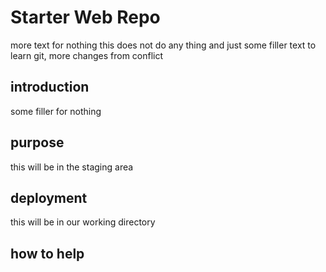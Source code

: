 # Starter Web Repo

more text for nothing
this does not do any thing and just some filler text to learn git, more changes from conflict

## introduction
 
some filler for nothing

## purpose
 
this will be in the staging area

## deployment

this will be in our working directory

## how to help